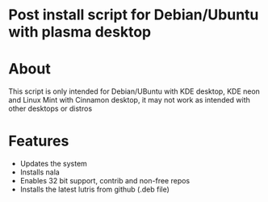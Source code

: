 # Post install script for Debian/Ubuntu with plasma desktop

# About
This script is only intended for Debian/UBuntu with KDE desktop, KDE neon and Linux Mint with Cinnamon desktop, it may not work as intended with other desktops or distros

# Features
* Updates the system
* Installs nala
* Enables 32 bit support, contrib and non-free repos
* Installs the latest lutris from github (.deb file)